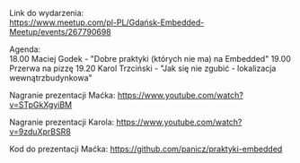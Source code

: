 Link do wydarzenia:  
https://www.meetup.com/pl-PL/Gdańsk-Embedded-Meetup/events/267790698

Agenda:  
18.00 Maciej Godek - "Dobre praktyki (których nie ma) na Embedded"
19.00 Przerwa na pizzę
19.20 Karol Trzciński - "Jak się nie zgubić - lokalizacja wewnątrzbudynkowa" 

Nagranie prezentacji Maćka:
https://www.youtube.com/watch?v=STpGkXgyiBM

Nagranie prezentacji Karola:
https://www.youtube.com/watch?v=9zduXprBSR8

Kod do prezentacji Maćka:
https://github.com/panicz/praktyki-embedded

